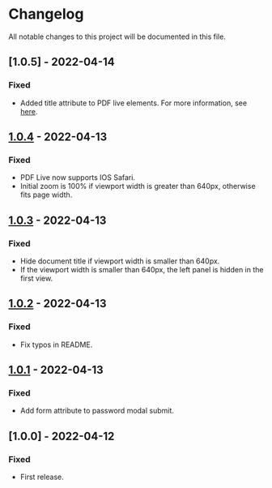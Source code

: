 # Changelog

All notable changes to this project will be documented in this file.

## [1.0.5] - 2022-04-14
### Fixed
- Added title attribute to PDF live elements. For more information, see [here](https://lab.octopass.tech/pdf-live/docs/#api-properties).

## [1.0.4] - 2022-04-13
### Fixed
- PDF Live now supports IOS Safari.
- Initial zoom is 100% if viewport width is greater than 640px, otherwise fits page width.

## [1.0.3] - 2022-04-13
### Fixed
- Hide document title if viewport width is smaller than 640px.
- If the viewport width is smaller than 640px, the left panel is hidden in the first view.

## [1.0.2] - 2022-04-13
### Fixed
- Fix typos in README.

## [1.0.1] - 2022-04-13
### Fixed
- Add form attribute to password modal submit.

## [1.0.0] - 2022-04-12
### Fixed
- First release.

[1.0.1]: https://github.com/takuya-motoshima/pdf-live/compare/v1.0.0...v1.0.1
[1.0.2]: https://github.com/takuya-motoshima/pdf-live/compare/v1.0.1...v1.0.2
[1.0.3]: https://github.com/takuya-motoshima/pdf-live/compare/v1.0.2...v1.0.3
[1.0.4]: https://github.com/takuya-motoshima/pdf-live/compare/v1.0.3...v1.0.4